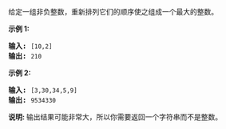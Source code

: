 <html>
 <body>
  <p>
   给定一组非负整数，重新排列它们的顺序使之组成一个最大的整数。
  </p>
  <p>
   <strong>
    示例 1:
   </strong>
  </p>
  <pre><strong>输入:</strong> <code>[10,2]</code>
<strong>输出:</strong> <code>210</code></pre>
  <p>
   <strong>
    示例 2:
   </strong>
  </p>
  <pre><strong>输入:</strong> <code>[3,30,34,5,9]</code>
<strong>输出:</strong> <code>9534330</code></pre>
  <p>
   <strong>
    说明:
   </strong>
   输出结果可能非常大，所以你需要返回一个字符串而不是整数。
  </p>
 </body>
</html>